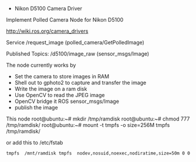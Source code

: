 * Nikon D5100 Camera Driver

Implement Polled Camera Node for Nikon D5100

http://wiki.ros.org/camera_drivers

Service 
/request_image (polled_camera/GetPolledImage)

Published Topics:
/d5100/image_raw (sensor_msgs/Image)



The node currently works by

* Set the camera to store images in RAM
* Shell out to gphoto2 to capture and transfer the image
* Write the image on a ram disk
* Use OpenCV to read the JPEG image
* OpenCV bridge it ROS sensor_msgs/Image
* publish the image


This node
    root@ubuntu:~# mkdir /tmp/ramdisk
    root@ubuntu:~# chmod 777 /tmp/ramdisk/
    root@ubuntu:~# mount -t tmpfs -o size=256M tmpfs /tmp/ramdisk/


or add this to /etc/fstab

    tmpfs  /mnt/ramdisk tmpfs  nodev,nosuid,noexec,nodiratime,size=50m 0 0


